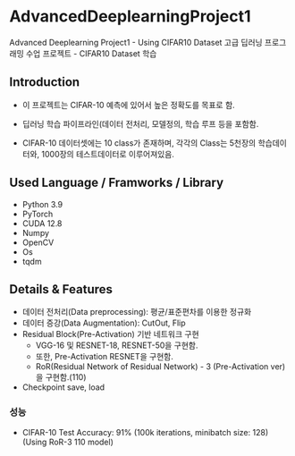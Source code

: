 # AdvancedDeeplearningProject1
Advanced Deeplearning Project1 - Using CIFAR10 Dataset
고급 딥러닝 프로그래밍 수업 프로젝트 - CIFAR10 Dataset 학습

## Introduction
- 이 프로젝트는 CIFAR-10 예측에 있어서 높은 정확도를 목표로 함.
- 딥러닝 학습 파이프라인(데이터 전처리, 모델정의, 학습 루프 등을 포함함.

- CIFAR-10 데이터셋에는 10 class가 존재하며, 각각의 Class는 5천장의 학습데이터와, 1000장의 테스트데이터로 이루어져있음.

## Used Language / Framworks / Library
- Python 3.9
- PyTorch
- CUDA 12.8
- Numpy
- OpenCV
- Os
- tqdm

## Details & Features
- 데이터 전처리(Data preprocessing): 평균/표준편차를 이용한 정규화
- 데이터 증강(Data Augmentation): CutOut, Flip
- Residual Block(Pre-Activation) 기반 네트워크 구현
  - VGG-16 및 RESNET-18, RESNET-50을 구현함.
  - 또한, Pre-Activation RESNET을 구현함.
  - RoR(Residual Network of Residual Network) - 3 (Pre-Activation ver)을 구현함.(110)
- Checkpoint save, load

### 성능
- CIFAR-10 Test Accuracy: 91% (100k iterations, minibatch  size: 128) (Using RoR-3 110 model)
